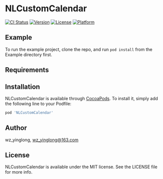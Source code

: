 # NLCustomCalendar

[![CI Status](https://img.shields.io/travis/wz_yinglong/NLCustomCalendar.svg?style=flat)](https://travis-ci.org/wz_yinglong/NLCustomCalendar)
[![Version](https://img.shields.io/cocoapods/v/NLCustomCalendar.svg?style=flat)](https://cocoapods.org/pods/NLCustomCalendar)
[![License](https://img.shields.io/cocoapods/l/NLCustomCalendar.svg?style=flat)](https://cocoapods.org/pods/NLCustomCalendar)
[![Platform](https://img.shields.io/cocoapods/p/NLCustomCalendar.svg?style=flat)](https://cocoapods.org/pods/NLCustomCalendar)

## Example

To run the example project, clone the repo, and run `pod install` from the Example directory first.

## Requirements

## Installation

NLCustomCalendar is available through [CocoaPods](https://cocoapods.org). To install
it, simply add the following line to your Podfile:

```ruby
pod 'NLCustomCalendar'
```

## Author

wz_yinglong, wz_yinglong@163.com

## License

NLCustomCalendar is available under the MIT license. See the LICENSE file for more info.
